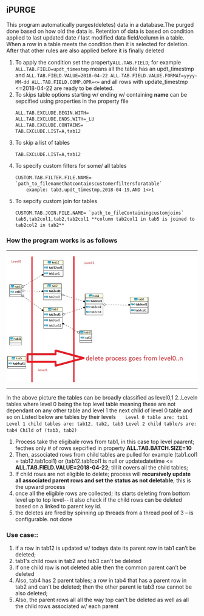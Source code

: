 ## iPURGE
This program automatically purges(deletes) data in a database.The purged done based on how old the data is. Retention of data is based on condition applied to last updated date / last modified data field/column in a table. When a row in a table meets the condition then it is selected for deletion. After that other rules are also applied before it is finally deleted

1. To apply the condition set the property`ALL.TAB.FIELD`; for example `ALL.TAB.FIELD=updt_timestmp` means all the table has an updt_timestmp and `ALL.TAB.FIELD.VALUE=2018-04-22
ALL.TAB.FIELD.VALUE.FORMAT=yyyy-MM-dd
ALL.TAB.FIELD.COMP.OPR=<=` and all rows with update_timestmp <=2018-04-22 are ready to be deleted.
2. To skips table options starting w/ ending w/ containing **name** can be sepcified using properties in the property file 
    ```
    ALL.TAB.EXCLUDE.BEGIN.WITH=
    ALL.TAB.EXCLUDE.ENDS.WITH=_LU
    ALL.TAB.EXCLUDE.CONTAINS=
    TAB.EXCLUDE.LIST=A,tab12
    ```
3. To skip a list of tables
    ```
    TAB.EXCLUDE.LIST=A,tab12
    ```
4. To specify custom filters for some/ all tables 
    ``` 
    CUSTOM.TAB.FILTER.FILE.NAME= `path_to_filenamethatcontainscustomerfiltersforatable`
        example: tab3,updt_timestmp,2018-04-19,AND 1<>1
    ```
5. To sepcify custom join for tables 
    ```
    CUSTOM.TAB.JOIN.FILE.NAME= `path_to_fileContainingcustomjoins`
    tab5,tab2col1,tab2,tab2col1 **column tab2col1 in tab5 is joined to tab2col2 in tab2**
    ```
### How the program works is as follows  

----

<p align="left">
  <img src="https://github.com/gajoseph/purge/blob/master/testschemaER.jpg" width="700"/>
</p>

----

In the above picture the tables can be broadly classified as level0,1 2..Leveln tables where level 0 being the top level table meaning these are not dependant on any other table and level 1 the next child of level 0 table and so on.Listed below are tables by their levels
    ```   
    Level 0 table are: tab1 
    Level 1 child tables are: tab12, tab2, tab3
    Level 2 child table/s are: tab4 Child of (tab3, tab2)
    ```
   
1. Process take the eligibale rows from tab1, in this case top level paarent; fecthes only # of rows sepcified in property  **ALL.TAB.BATCH.SIZE=10** 
2. Then, associated rows from child tables are pulled for example (tab1.col1 = tab12.tab1col1) or (tab12.tab1col1 is null or updatedatetime <= **ALL.TAB.FIELD.VALUE=2018-04-22**; till it covers all the child tables; 
2. If child rows are not eligible to delete; process will **recursively update all associated parent rows and set the status as not deletable**; this is the upward process 
3. once all the eligible rows are collected; its starts deleting from bottom level up to top level-- it also check if the child rows can be deleted based on a linked to parent key id. 
4. the deletes are fired by spinning up threads from a thread pool of 3 – is configurable. not done 

### Use case:: 
1)	if a row in tab12 is updated w/ todays date its parent row in tab1 can’t be deleted; 
2)	tab1's child rows in tab2 and tab3 can't be deleted
3)	if one child row is not deleted able then the common parent can’t be deleted 
4)	Also, tab4 has 2 parent tables; a row in tab4 that has a parent row in tab2  and can't be deleted; then the other parent ie tab3 row cannot be also deleted;
5)	Also, the parent rows all all the way top can't be deleted as well as  all the child rows associated w/ each parent

